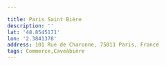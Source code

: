```yaml
---

title: Paris Saint Bière
description: ''
lat: '48.8545171'
lon: '2.3841378'
address: 101 Rue de Charonne, 75011 Paris, France
tags: Commerce,Caveàbière
---
```

